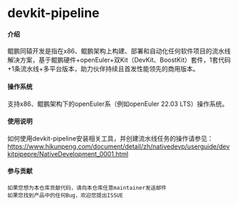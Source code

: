 # devkit-pipeline

#### 介绍
鲲鹏同辕开发是指在x86、鲲鹏架构上构建、部署和自动化任何软件项目的流水线解决方案，基于鲲鹏硬件+openEuler+双Kit（DevKit、BoostKit）套件，1套代码+1条流水线+多平台版本，助力伙伴持续且首发性能领先的商用版本。

#### 操作系统
支持x86、鲲鹏架构下的openEuler系（例如openEuler 22.03 LTS）操作系统。

#### 使用说明
如何使用devkit-pipeline安装相关工具，并创建流水线任务的操作请参见：
https://www.hikunpeng.com/document/detail/zh/nativedevp/userguide/devkitpipepre/NativeDevelopment_0001.html

#### 参与贡献
    如果您想为本仓库贡献代码，请向本仓库任意maintainer发送邮件
    如果您找到产品中的任何Bug，欢迎您提出ISSUE
